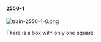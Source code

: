 #### 2550-1
![train-2550-1-0.png](https://github.com/lil-lab/nlvr/raw/master/nlvr/train/images/13/train-2550-1-0.png "train-2550-1-0.png")

There is a box with only one square.